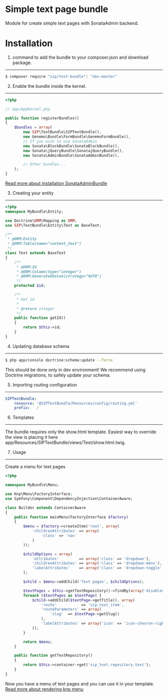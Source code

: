 Simple text page bundle
=======================

Module for create simple text pages with SonataAdmin backend.

Installation
============

1. command to add the bundle to your composer.json and download package.
------------------------------------------------------------------------

``` bash
$ composer require "sip/text-bundle": "dev-master"
```

2. Enable the bundle inside the kernel.
---------------------------------------

``` php
<?php

// app/AppKernel.php

public function registerBundles()
{
    $bundles = array(
        new SIP\TextBundle\SIPTextBundle(),
        new Genemu\Bundle\FormBundle\GenemuFormBundle(),
        // If you wish to use SonataAdmin
        new Sonata\BlockBundle\SonataBlockBundle(),
        new Sonata\jQueryBundle\SonatajQueryBundle(),
        new Sonata\AdminBundle\SonataAdminBundle(),

        // Other bundles...
    );
}
```

[Read more about installation SonataAdminBundle](http://sonata-project.org/bundles/admin/master/doc/reference/installation.html#installation)

3. Creating your entity
-----------------------

``` php
<?php
namespace MyBundle\Entity;

use Doctrine\ORM\Mapping as ORM;
use SIP\TextBundle\Entity\Text as BaseText;

/**
 * @ORM\Entity
 * @ORM\Table(name="content_text")
 */
class Text extends BaseText
{
    /**
     * @ORM\Id
     * @ORM\Column(type="integer")
     * @ORM\GeneratedValue(strategy="AUTO")
     */
    protected $id;

    /**
     * Get id
     *
     * @return integer
     */
    public function getId()
    {
        return $this->id;
    }
}
```

4. Updating database schema
---------------------------

``` bash
$ php app/console doctrine:schema:update --force
```

This should be done only in dev environment! We recommend using Doctrine migrations, to safely update your schema.

5. Importing routing configuration
----------------------------------

``` yml
SIPTextBundle:
    resource: '@SIPTextBundle/Resources/config/routing.yml'
    prefix:   /
```

6. Templates
------------

The bundle requires only the show.html template.
Easiest way to override the view is placing it here app/Resources/SIPTextBundle/views/Text/show.html.twig.

7. Usage
--------

Create a menu for text pages

``` php
<?php

namespace MyBundle\Menu;

use Knp\Menu\FactoryInterface;
use Symfony\Component\DependencyInjection\ContainerAware;

class Builder extends ContainerAware
{
    public function mainMenu(FactoryInterface $factory)
    {
        $menu = $factory->createItem('root', array(
            'childrenAttributes' => array(
                'class' => 'nav'
            )
        ));

        $childOptions = array(
            'attributes'         => array('class' => 'dropdown'),
            'childrenAttributes' => array('class' => 'dropdown-menu'),
            'labelAttributes'    => array('class' => 'dropdown-toggle', 'data-toggle' => 'dropdown', 'href' => '#')
        );

        $child = $menu->addChild('Text pages', $childOptions);

        $textPages = $this->getTextRepository()->findBy(array('disabled' => 0));
        foreach ($textPages as $textPage) {
            $child->addChild($textPage->getTitle(), array(
                'route'           => 'sip_text_item',
                'routeParameters' => array(
                    'slug'  => $textPage->getSlug()
                ),
                'labelAttributes' => array('icon' => 'icon-chevron-right')
            ));
        }

        return $menu;
    }

    public function getTextRepository()
    {
        return $this->container->get('sip_text.repository.text');
    }
}
```

Now you have a menu of text pages and you can use it in your template.
[Read more about rendering knp menu](https://github.com/KnpLabs/KnpMenuBundle/blob/master/Resources/doc/index.md#rendering-menus)
